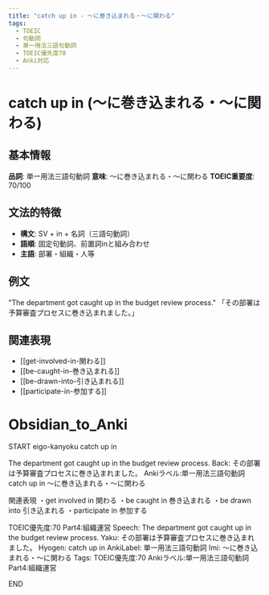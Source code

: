 ```yaml
---
title: "catch up in - ～に巻き込まれる・～に関わる"
tags:
  - TOEIC
  - 句動詞
  - 単一用法三語句動詞
  - TOEIC優先度70
  - Anki対応
---
```


# catch up in (～に巻き込まれる・～に関わる)

## 基本情報
**品詞**: 単一用法三語句動詞
**意味**: ～に巻き込まれる・～に関わる
**TOEIC重要度**: 70/100

## 文法的特徴
- **構文**: SV + in + 名詞（三語句動詞）
- **語順**: 固定句動詞、前置詞inと組み合わせ
- **主語**: 部署・組織・人等

## 例文
"The department got caught up in the budget review process."
「その部署は予算審査プロセスに巻き込まれました。」

## 関連表現
- [[get-involved-in-関わる]]
- [[be-caught-in-巻き込まれる]]
- [[be-drawn-into-引き込まれる]]
- [[participate-in-参加する]]

# Obsidian_to_Anki
START
eigo-kanyoku
catch up in

The department got caught up in the budget review process.
Back: 
その部署は予算審査プロセスに巻き込まれました。
Ankiラベル:単一用法三語句動詞
catch up in
～に巻き込まれる・～に関わる

関連表現
・get involved in 関わる
・be caught in 巻き込まれる
・be drawn into 引き込まれる
・participate in 参加する

TOEIC優先度:70
Part4:組織運営
Speech: The department got caught up in the budget review process.
Yaku: その部署は予算審査プロセスに巻き込まれました。
Hyogen: catch up in
AnkiLabel: 単一用法三語句動詞
Imi: ～に巻き込まれる・～に関わる
Tags: TOEIC優先度:70 Ankiラベル:単一用法三語句動詞 Part4:組織運営
<!--ID: 1753070360007-->
END 
